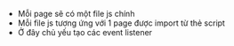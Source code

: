 - Mỗi page sẽ có một file js chính
- Mỗi file js tương ứng với 1 page được import từ thẻ script
- Ở đây chủ yếu tạo các event listener
